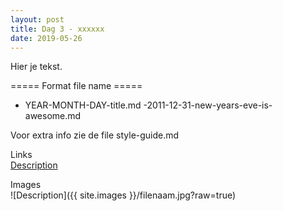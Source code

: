 ```yaml
---
layout: post
title: Dag 3 - xxxxxx
date: 2019-05-26
---
```

Hier je tekst.

===== Format file name =====
- YEAR-MONTH-DAY-title.md
-2011-12-31-new-years-eve-is-awesome.md

Voor extra info zie de file style-guide.md

Links  
[Description](http://example.com)

Images  
![Description]({{ site.images }}/filenaam.jpg?raw=true)
